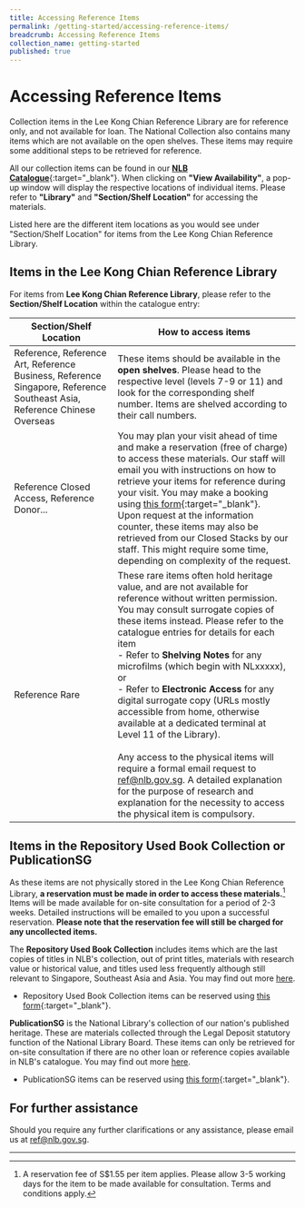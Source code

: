 ```yaml
---
title: Accessing Reference Items
permalink: /getting-started/accessing-reference-items/
breadcrumb: Accessing Reference Items
collection_name: getting-started
published: true
---
```


# **Accessing Reference Items**

Collection items in the Lee Kong Chian Reference Library are for reference only, and not available for loan. The National Collection also contains many items which are not available on the open shelves. These items may require some additional steps to be retrieved for reference.

All our collection items can be found in our [**NLB Catalogue**](https://catalogue.nlb.gov.sg){:target="_blank"}. When clicking on **"View Availability"**, a pop-up window will display the respective locations of individual items. Please refer to **"Library"** and **"Section/Shelf Location"** for accessing the materials.

Listed here are the different item locations as you would see under "Section/Shelf Location" for items from the Lee Kong Chian Reference Library.

## Items in the Lee Kong Chian Reference Library

For items from **Lee Kong Chian Reference Library**, please refer to the **Section/Shelf Location** within the catalogue entry:

| Section/Shelf Location                                       | How to access items                                          |
| ------------------------------------------------------------ | ------------------------------------------------------------ |
| Reference, Reference Art, Reference Business, Reference Singapore, Reference Southeast Asia, Reference Chinese Overseas | These items should be available in the **open shelves**. Please head to the respective level (levels 7-9 or 11) and look for the corresponding shelf number. Items are shelved according to their call numbers. |
| Reference Closed Access, Reference Donor...                  | You may plan your visit ahead of time and make a reservation (free of charge) to access these materials. Our staff will email you with instructions on how to retrieve your items for reference during your visit. You may make a booking using [this form](https://go.gov.sg/nlb-reserverclos-refnlbwebsite){:target="_blank"}.<br>Upon request at the information counter, these items may also be retrieved from our Closed Stacks by our staff. This might require some time, depending on complexity of the request. |
| Reference Rare                                               | These rare items often hold heritage value, and are not available for reference without written permission. You may consult surrogate copies of these items instead. Please refer to the catalogue entries for details for each item<br>- Refer to **Shelving Notes** for any microfilms (which begin with NLxxxxx), or <br/>- Refer to **Electronic Access** for any digital surrogate copy (URLs mostly accessible from home, otherwise available at a dedicated terminal at Level 11 of the Library).<br><br>Any access to the physical items will require a formal email request to [ref@nlb.gov.sg](mailto:ref@nlb.gov.sg). A detailed explanation for the purpose of research and explanation for the necessity to access the physical item is compulsory. |



## Items in the Repository Used Book Collection or PublicationSG

As these items are not physically stored in the Lee Kong Chian Reference Library, **a reservation must be made in order to access these materials.**[^1] Items will be made available for on-site consultation for a period of 2-3 weeks. Detailed instructions will be emailed to you upon a successful reservation. **Please note that the reservation fee will still be charged for any uncollected items.**

The **Repository Used Book Collection** includes items which are the last copies of titles in NLB's collection, out of print titles, materials with research value or historical value, and titles used less frequently although still relevant to Singapore, Southeast Asia and Asia. You may find out more [here](https://www.nlb.gov.sg/SearchDiscover/Services/ResearchServices/RepositoryUsedBookCollection.aspx).

- Repository Used Book Collection items can be reserved using [this form](https://go.gov.sg/nlb-rur-form){:target="_blank"}.

**PublicationSG** is the National Library's collection of our nation's published heritage. These are materials collected through the Legal Deposit statutory function of the National Library Board. These items can only be retrieved for on-site consultation if there are no other loan or reference copies available in NLB's catalogue. You may find out more [here](https://www.nlb.gov.sg/SearchDiscover/Services/ResearchServices/PublicationSG.aspx).

- PublicationSG items can be reserved using [this form](https://go.gov.sg/nlb-pubsg-form){:target="_blank"}.

## For further assistance

Should you require any further clarifications or any assistance, please email us at [ref@nlb.gov.sg](mailto:ref@nlb.gov.sg).

-----

[^1]: A reservation fee of S$1.55 per item applies. Please allow 3-5 working days for the item to be made available for consultation. Terms and conditions apply. 

